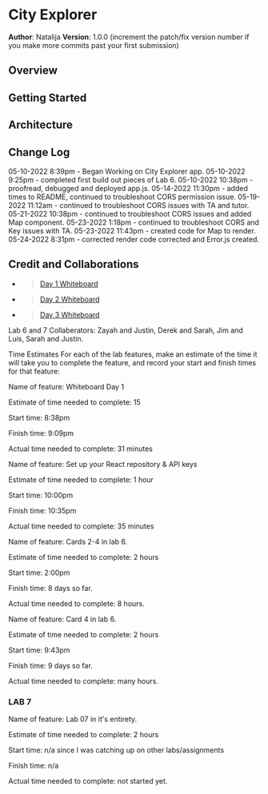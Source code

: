 # City Explorer

**Author**: Natalija
**Version**: 1.0.0 (increment the patch/fix version number if you make more commits past your first submission)

## Overview
<!-- Provide a high level overview of what this application is and why you are building it, beyond the fact that it's an assignment for this class. (i.e. What's your problem domain?) -->

## Getting Started
<!-- What are the steps that a user must take in order to build this app on their own machine and get it running? -->

## Architecture
<!-- Provide a detailed description of the application design. What technologies (languages, libraries, etc) you're using, and any other relevant design information. -->

## Change Log

05-10-2022 8:39pm - Began Working on City Explorer app.
05-10-2022 9:25pm - completed first build out pieces of Lab 6.
05-10-2022 10:38pm - proofread, debugged and deployed app.js.
05-14-2022 11:30pm - added times to README, continued to troubleshoot CORS permission issue.
05-19-2022 11:12am - continued to troubleshoot CORS issues with TA and tutor.
05-21-2022 10:38pm - continued to troubleshoot CORS issues and added Map component.
05-23-2022 1:18pm - continued to troubleshoot CORS and Key issues with TA.
05-23-2022 11:43pm - created code for Map to render.
05-24-2022 8:31pm - corrected render code corrected and Error.js created.

## Credit and Collaborations

- >[Day 1 Whiteboard](cityExplorer.jpg)
- >[Day 2 Whiteboard](wireframe2.png)
- >[Day 3 Whiteboard](cityExplorer3.png)

Lab 6 and 7 Collaberators: Zayah and Justin, Derek and Sarah, Jim and Luis, Sarah and Justin.

Time Estimates
For each of the lab features, make an estimate of the time it will take you to complete the feature, and record your start and finish times for that feature:

Name of feature: Whiteboard Day 1

Estimate of time needed to complete: 15

Start time: 8:38pm

Finish time: 9:09pm

Actual time needed to complete: 31 minutes

Name of feature: Set up your React repository & API keys

Estimate of time needed to complete: 1 hour

Start time: 10:00pm

Finish time: 10:35pm

Actual time needed to complete: 35 minutes

Name of feature: Cards 2-4 in lab 6.

Estimate of time needed to complete: 2 hours

Start time: 2:00pm

Finish time: 8 days so far.

Actual time needed to complete: 8 hours.

Name of feature: Card 4 in lab 6.

Estimate of time needed to complete: 2 hours

Start time: 9:43pm

Finish time: 9 days so far.

Actual time needed to complete: many hours.
### LAB 7

Name of feature: Lab 07 in it's entirety.

Estimate of time needed to complete: 2 hours

Start time: n/a since I was catching up on other labs/assignments

Finish time: n/a

Actual time needed to complete: not started yet.
